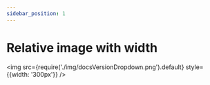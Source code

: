 ```yaml
---
sidebar_position: 1
---
```


# Relative image with width

<img
  src={require('./img/docsVersionDropdown.png').default}
  style={{width: '300px'}}
/>
